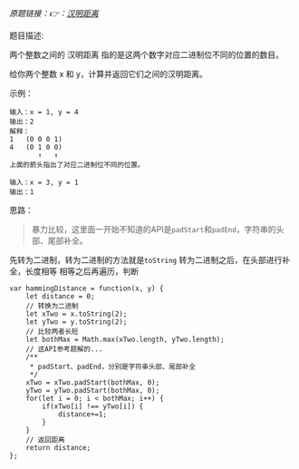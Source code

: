 *原题链接：👉：[汉明距离](https://leetcode-cn.com/problems/hamming-distance/description/)*

题目描述:

两个整数之间的 汉明距离 指的是这两个数字对应二进制位不同的位置的数目。

给你两个整数 x 和 y，计算并返回它们之间的汉明距离。

示例：
```
输入：x = 1, y = 4
输出：2
解释：
1   (0 0 0 1)
4   (0 1 0 0)
       ↑   ↑
上面的箭头指出了对应二进制位不同的位置。
```

```
输入：x = 3, y = 1
输出：1
```

思路：

> 暴力比较，这里面一开始不知道的API是`padStart`和`padEnd`，字符串的头部、尾部补全。

先转为二进制，转为二进制的方法就是`toString`
转为二进制之后，在头部进行补全，长度相等
相等之后再遍历，判断

```
var hammingDistance = function(x, y) {
    let distance = 0;
    // 转换为二进制
    let xTwo = x.toString(2);
    let yTwo = y.toString(2);
    // 比较两者长短
    let bothMax = Math.max(xTwo.length, yTwo.length);
    // 这API参考题解的...
    /**
     * padStart、padEnd，分别是字符串头部、尾部补全
     */
    xTwo = xTwo.padStart(bothMax, 0);
    yTwo = yTwo.padStart(bothMax, 0);
    for(let i = 0; i < bothMax; i++) {
        if(xTwo[i] !== yTwo[i]) {
            distance+=1;
        }
    }
    // 返回距离
    return distance;
};
```